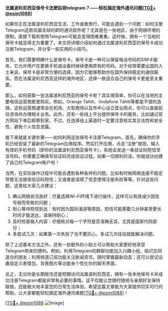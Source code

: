 **法属波利尼西亚保号卡怎麽註冊telegram？——轻松搞定海外通讯问题[[TG💪+ @esim1088](https://t.me/s/esim1088)]**

如果你正在法属波利尼西亚生活、工作或者旅行，可能会遇到一个问题：如何注册Telegram这款风靡全球的即时通讯软件呢？尤其是在一些地区，由于网络环境的限制，直接下载和使用Telegram可能会变得困难重重。这时候，拥有一个当地的保号卡就显得尤为重要了。本文将详细介绍如何通过法属波利尼西亚的保号卡成功注册Telegram，并分享一些实用的小技巧。

首先，我们需要明确什么是保号卡。保号卡是一种可以保留电话号码的SIM卡服务，它允许用户在更换手机或设备时继续使用原有的号码。对于经常需要出国的人士来说，保号卡是非常方便的选择，因为它能够帮助你在国外保持稳定的通信联系。而在法属波利尼西亚这样的海外地区，选择一款适合自己的保号卡更是至关重要。

那么，如何获取一张法属波利尼西亚的保号卡呢？其实很简单，你可以在当地的主要电信运营商那里购买。例如，Orange Tahiti、Vodafone Tahiti等都是不错的选择。这些运营商通常会在机场、大型商场以及市中心设立营业网点，你可以直接前往咨询并办理相关业务。此外，还有一些线上平台提供保号卡的服务，比如通过官方网站下单后邮寄到家。不过，在选择线上渠道时一定要注意核实其合法性和安全性，避免个人信息泄露。

接下来就是关键步骤——如何利用这张保号卡注册Telegram。首先，确保你的手机已经安装了最新的Telegram应用程序。然后打开应用，点击“注册”按钮，输入有效的手机号码（即你的法属波利尼西亚保号卡）。系统会发送一条验证码短信至该号码，你需要正确填写验证码完成验证过程。如果一切顺利的话，你就成功创建了自己的Telegram账户啦！

当然，在实际操作过程中可能会遇到各种各样的问题。比如有时候网络连接不稳定导致无法接收验证码短信；又或者是误填了信息使得注册失败等等。针对这些问题，这里给大家几点建议：

1. 确认网络状况良好：尽量选择Wi-Fi环境下进行操作，这样可以有效减少因信号弱而导致的问题；
2. 耐心等待短信到达：有时因为国际漫游等原因，短信可能需要几分钟甚至更长时间才能送达，请保持耐心；
3. 及时检查输入内容：仔细核对每一个字符是否准确无误，尤其是国家代码部分；
4. 多尝试几次：如果第一次失败了也不要灰心，多试几次往往就能解决问题。

除了上述基本方法之外，还有一些额外的小贴士可以帮助大家更好地享受Telegram带来的便利。例如，利用Telegram的群聊功能加入兴趣小组，结识志同道合的朋友；利用频道订阅功能关注新闻资讯，随时掌握最新动态；还可以尝试设置自定义表情包、背景图片等功能来个性化你的聊天界面。

总之，无论你是长期居住还是短期访问法属波利尼西亚，拥有一张本地保号卡并成功注册Telegram都是非常有必要的事情。这不仅能让您随时随地与亲朋好友保持联络，还能极大地丰富您的日常生活体验。希望这篇文章能为大家提供切实可行的帮助，让大家都能轻松搞定海外通讯难题[[TG💪+ @esim1088](https://t.me/s/esim1088)]！

[[TG💪+ @esim1088](https://t.me/s/esim1088) ![Image](https://i.postimg.cc/4NQfJmqS/Snipaste-2025-05-13-00-14-12.png)]